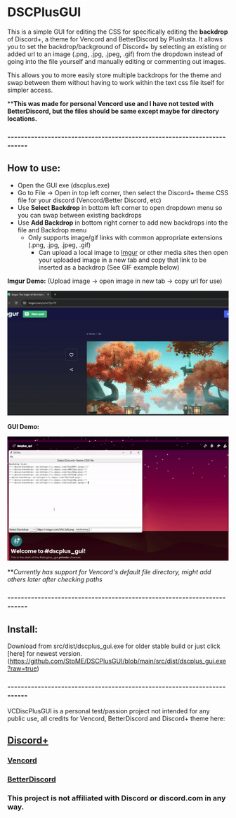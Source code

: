 # DSCPlusGUI

This is a simple GUI for editing the CSS for specifically editing the **backdrop** of Discord+, a theme for Vencord and BetterDiscord by PlusInsta. It allows you to set the backdrop/background of Discord+ by selecting an existing or added url to an image (.png, .jpg, .jpeg, .gif) from the dropdown instead of going into the file yourself and manually editing or commenting out images.

This allows you to more easily store multiple backdrops for the theme and swap between them without having to work within the text css file itself for simpler access.

****This was made for personal Vencord use and I have not tested with BetterDiscord, but the files should be same except maybe for directory locations.**

### -----------------------------------------------------------------------
## How to use:
-  Open the GUI exe (dscplus.exe)
- Go to File -> Open in top left corner, then select the Discord+ theme CSS file for your discord (Vencord/Better Discord, etc)
- Use **Select Backdrop** in bottom left corner to open dropdown menu so you can swap between existing backdrops
- Use **Add Backdrop** in bottom right corner to add new backdrops into the file and Backdrop menu
    - Only supports image/gif links with common appropriate extensions (.png, .jpg, .jpeg, .gif)
         - Can upload a local image to [Imgur](https://imgur.com/upload) or other media sites then open your uploaded image in a new tab and copy that link to be inserted as a backdrop (See GIF example below)

**Imgur Demo:**
(Upload image -> open image in new tab -> copy url for use)

![](src/img/imgur_demo.gif)

**GUI Demo:**

![](src/img/gui_demo_core.gif)

**_Currently has support for Vencord's default file directory, might add others later after checking paths_
### -----------------------------------------------------------------------
## Install:
Download from src/dist/dscplus_gui.exe for older stable build or just click [here] for newest version.(https://github.com/StpME/DSCPlusGUI/blob/main/src/dist/dscplus_gui.exe?raw=true)
### -----------------------------------------------------------------------

VCDiscPlusGUI is a personal test/passion project not intended for any public use, all credits for Vencord, BetterDiscord and Discord+ theme here:

## [Discord+](https://plusinsta.github.io/discord-plus/)
### [Vencord](https://vencord.dev/)
### [BetterDiscord](https://betterdiscord.app/)

### This project is not affiliated with Discord or discord.com in any way.